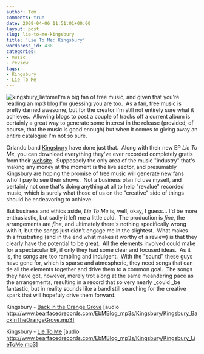 ```yaml
---
author: Tom
comments: true
date: 2009-04-06 11:51:01+00:00
layout: post
slug: lie-to-me-kingsbury
title: 'Lie To Me: Kingsbury'
wordpress_id: 438
categories:
- music
- review
tags: 
- Kingsbury
- Lie To Me
---
```


![kingsbury_lietome](http://eatenbymonsters.files.wordpress.com/2009/04/kingsbury_lietome.jpg?w=300)I'm a big fan of free music, and given that you're reading an mp3 blog I'm guessing you are too.  As a fan, free music is pretty darned awesome, but for the creator I'm still not entirely sure what it achieves.  Allowing blogs to post a couple of tracks off a current album is certainly a great way to generate some interest in the release (provided, of course, that the music is good enough) but when it comes to giving away an entire catalogue I'm not so sure.

Orlando band [Kingsbury](http://www.kingsburymusic.net) have done just that.  Along with their new EP _Lie To Me_, you can download everything they've ever recorded completely gratis from their [website](http://www.kingsburymusic.net/audio/released_audio.html).  Supposedly the only area of the music "industry" that's making any money at the moment is the live sector, and presumably Kingsbury are hoping the promise of free music will generate new fans who'll pay to see their shows.  Not a business plan I'd use myself, and certainly not one that's doing anything at all to help "revalue" recorded music, which is surely what those of us on the "creative" side of things should be endeavoring to achieve.

But business and ethics aside, _Lie To Me_ is, well, okay, I guess... I'd be more enthusiastic, but sadly it left me a little cold.  The production is _fine_, the arrangements are _fine_, and ultimately there's nothing specifically wrong with it, but the songs just didn't engage me in the slightest.  What makes this frustrating (and in the end what makes it worthy of a review) is that they clearly have the potential to be great.  All the elements involved could make for a spectacular EP, if only they had some clear and focused ideas.  As it is, the songs are too rambling and indulgent.  With the "sound" these guys have gone for, which is sparse and atmospheric, they need songs that can tie all the elements together and drive them to a common goal.  The songs they have got, however, merely trot along at the same meandering pace as the arrangements, resulting in a record that so very nearly _could _be fantastic, but in reality sounds like a band still searching for the creative spark that will hopefuly drive them forward.

Kingsbury - [Back in the Orange Grove](http://www.bearfacedrecords.com/EbMBlog_mp3s/Kingsbury/Kingsbury_BackInTheOrangeGrove.mp3) [audio http://www.bearfacedrecords.com/EbMBlog_mp3s/Kingsbury/Kingsbury_BackInTheOrangeGrove.mp3]

Kingsbury - [Lie To Me](http://www.bearfacedrecords.com/EbMBlog_mp3s/Kingsbury/Kingsbury_LieToMe.mp3) [audio http://www.bearfacedrecords.com/EbMBlog_mp3s/Kingsbury/Kingsbury_LieToMe.mp3]
